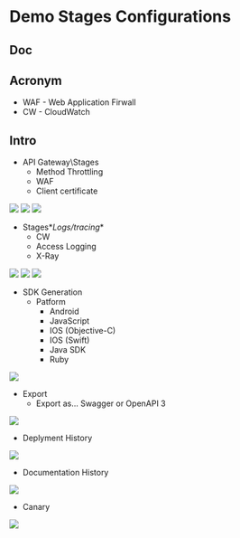 # Demo Stages Configurations

## Doc

## Acronym
* WAF - Web Application Firwall
* CW - CloudWatch

## Intro
* API Gateway\Stages
    * Method Throttling
    * WAF
    * Client certificate
    
[<img src="https://i.imgur.com/9jSz0YT.png">](https://i.imgur.com/9jSz0YT.png)
[<img src="https://i.imgur.com/QZyTyBN.png">](https://i.imgur.com/QZyTyBN.png)
[<img src="https://i.imgur.com/kqwaHwE.png">](https://i.imgur.com/kqwaHwE.png)

* Stages\**Logs/tracing**
    * CW
    * Access Logging
    * X-Ray
    
[<img src="https://i.imgur.com/8L7znKa.png">](https://i.imgur.com/8L7znKa.png)
[<img src="https://i.imgur.com/zVrlllB.png">](https://i.imgur.com/zVrlllB.png)
[<img src="https://i.imgur.com/hv8uuL2.png">](https://i.imgur.com/hv8uuL2.png)

* SDK Generation
    * Patform
      * Android
      * JavaScript
      * IOS (Objective-C)
      * IOS (Swift)
      * Java SDK 
      * Ruby
      
[<img src="https://i.imgur.com/qFQpS74.png">](https://i.imgur.com/qFQpS74.png)

* Export
    * Export as... Swagger or OpenAPI 3

[<img src="https://i.imgur.com/U5Vjd8a.png">](https://i.imgur.com/U5Vjd8a.png)

* Deplyment History

[<img src="https://i.imgur.com/XtuNZQu.png">](https://i.imgur.com/XtuNZQu.png)

* Documentation History

[<img src="https://i.imgur.com/CNMAzyI.png">](https://i.imgur.com/CNMAzyI.png)

* Canary

[<img src="https://i.imgur.com/iH0fBeW.png">](https://i.imgur.com/iH0fBeW.png)
